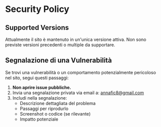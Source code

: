 # Security Policy

## Supported Versions

Attualmente il sito è mantenuto in un'unica versione attiva. Non sono previste versioni precedenti o multiple da supportare.

## Segnalazione di una Vulnerabilità  
Se trovi una vulnerabilità o un comportamento potenzialmente pericoloso nel sito, segui questi passaggi:

1. **Non aprire issue pubbliche.**
2. Invia una segnalazione privata via email a: [annafic8@gmail.com](mailto:annafic8@gmail.com)
3. Includi nella segnalazione:
   - Descrizione dettagliata del problema
   - Passaggi per riprodurlo
   - Screenshot o codice (se rilevante)
   - Impatto potenziale
